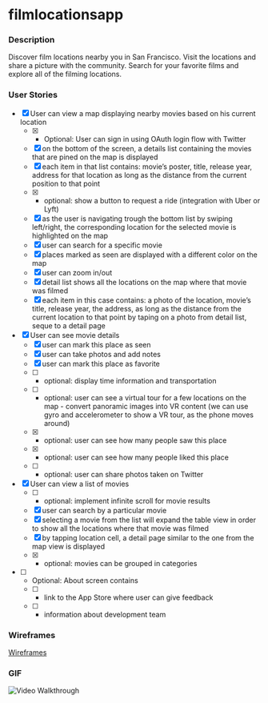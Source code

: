 # filmlocationsapp

### Description

Discover film locations nearby you in San Francisco. Visit the locations and share a picture with the community. Search for your favorite films and explore all of the filming locations.  

### User Stories

- [X] User can view a map displaying nearby movies based on his current location
  - [X] * Optional: User can sign in using OAuth login flow with Twitter
  - [X] on the bottom of the screen, a details list containing the movies that are pined on the map is displayed
  - [X] each item in that list contains: movie’s poster, title, release year, address for that location as long as the distance from the current position to that point
  - [X] * optional: show a button to request a ride (integration with Uber or Lyft) 
  - [X] as the user is navigating trough the bottom list by swiping left/right, the corresponding location for the selected movie is highlighted on the map
  - [X] user can search for a specific movie
  - [X] places marked as seen are displayed with a different color on the map
  - [X] user can zoom in/out
  - [X] detail list shows all the locations on the map where that movie was filmed
  - [X] each item in this case contains: a photo of the location, movie’s title, release year, the address, as long as the distance from the current location to that point by taping on a photo from detail list, seque to a detail page
- [X] User can see movie details
  - [X] user can mark this place as seen
  - [X] user can take photos and add notes
  - [X] user can mark this place as favorite
  - [ ] * optional: display time information and transportation
  - [ ] * optional: user can see a virtual tour for a few locations on the map - convert panoramic images into VR content (we can use gyro and accelerometer to show a VR tour, as the phone moves around)
  - [X] * optional: user can see how many people saw this place
  - [X] * optional: user can see how many people liked this place
  - [ ] * optional: user can share photos taken on Twitter
- [X] User can view a list of movies
  - [ ] * optional: implement infinite scroll for movie results
  - [X] user can search by a particular movie
  - [X] selecting a movie from the list will expand the table view in order to show all the locations where that movie was filmed
  - [X] by tapping location cell, a detail page similar to the one from the map view is displayed
  - [X] * optional: movies can be grouped in categories
- [ ] * Optional: About screen contains 
  - [ ]    * link to the App Store where user can give feedback
  - [ ]    * information about development team

### Wireframes

[Wireframes](https://github.com/FilmLocations/filmlocationsapp/blob/master/wireframes/README.md)

### GIF

<img src='https://github.com/FilmLocations/filmlocationsapp/blob/master/Film_Locations_05_14.gif' title='Video Walkthrough' width='' alt='Video Walkthrough' />

